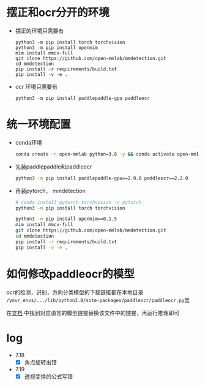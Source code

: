 # 摆正和ocr分开的环境

+ 摆正的环境只需要有
    ```
    python3 -m pip install torch torchvision
    python3 -m pip install openmim
    mim install mmcv-full
    git clone https://github.com/open-mmlab/mmdetection.git
    cd mmdetection
    pip install -r requirements/build.txt
    pip install -v -e .
    ```

+ ocr 环境只需要有

    ```
    python3 -m pip install paddlepaddle-gpu paddleocr
    ```



# 统一环境配置

+ conda环境
    ```sh
    conda create -n open-mmlab python=3.8 -y && conda activate open-mmlab
    ```

+ 先装paddlepaddle和paddleocr
    ```sh
    python3 -m pip install paddlepaddle-gpu==2.0.0 paddleocr==2.2.0
    ```

+ 再装pytorch， mmdetection
    ```sh
    # conda install pytorch torchvision -c pytorch
    python3 -m pip install torch torchvision
    ```

    ```sh
    python3 -m pip install openmim==0.1.5
    mim install mmcv-full
    git clone https://github.com/open-mmlab/mmdetection.git
    cd mmdetection
    pip install -r requirements/build.txt
    pip install -v -e .
    ```

# 如何修改paddleocr的模型
ocr的检测，识别，方向分类模型的下载链接都在本地目录 `/your_envs/.../lib/python3.8/site-packages/paddleocr/paddleocr.py`里

在[文档](https://github.com/PaddlePaddle/PaddleOCR/blob/release/2.5/doc/doc_ch/ppocr_introduction.md) 中找到对应语言的模型链接替换该文件中的链接，再运行推理即可


# log
+ 7.18 
    - [x] 角点旋转出错
+ 7.19
    - [x] 透视变换的公式写错

<!-- 
+ 如果matplotlib冲突，降级labelme `python3 -m pip install labelme==4.2.0`

+ 如果缺wrapt `python3 -m pip install wrapt`

+ `Click`包可能有冲突但不影响 -->
